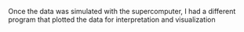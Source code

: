 Once the data was simulated with the supercomputer, I had a different program that plotted the data for interpretation and visualization 
